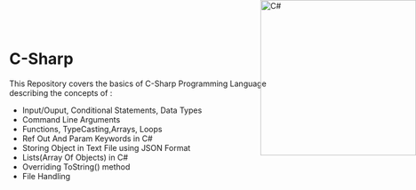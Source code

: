 # C-Sharp

<p>
    <img src="https://images.ctfassets.net/23aumh6u8s0i/1IKVNqiLhNURzZXp652sEu/4379cfba19f0e19873af6074d3017f70/csharp" width="280" title="C#"                              style="position:absolute;top:0;right:0;">
</p>

This Repository covers the basics of C-Sharp Programming Language  describing the concepts of :
- Input/Ouput, Conditional Statements, Data Types
- Command Line Arguments 
- Functions, TypeCasting,Arrays, Loops  
- Ref Out And Param Keywords in C#
- Storing Object in Text File using JSON Format
- Lists(Array Of Objects) in C#
- Overriding ToString() method 
- File Handling
